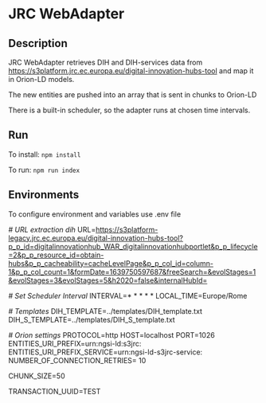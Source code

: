 # JRC WebAdapter

## Description
JRC WebAdapter retrieves DIH and DIH-services data from https://s3platform.jrc.ec.europa.eu/digital-innovation-hubs-tool and map it in Orion-LD models.

The new entities are pushed into an array that is sent in chunks to Orion-LD

There is a built-in scheduler, so the adapter runs at chosen time intervals.

## Run
To install: `npm install`

To run: `npm run index`

## Environments
To configure environment and variables use .env file

*# URL extraction dih*
URL=https://s3platform-legacy.jrc.ec.europa.eu/digital-innovation-hubs-tool?p_p_id=digitalinnovationhub_WAR_digitalinnovationhubportlet&p_p_lifecycle=2&p_p_resource_id=obtain-hubs&p_p_cacheability=cacheLevelPage&p_p_col_id=column-1&p_p_col_count=1&formDate=1639750597687&freeSearch=&evolStages=1&evolStages=3&evolStages=5&h2020=false&internalHubId=

*# Set Scheduler Interval*
INTERVAL=* * * * *
LOCAL_TIME=Europe/Rome

*# Templates*
DIH_TEMPLATE=../templates/DIH_template.txt
DIH_S_TEMPLATE=../templates/DIH_S_template.txt

*# Orion settings*
PROTOCOL=http
HOST=localhost
PORT=1026
ENTITIES_URI_PREFIX=urn:ngsi-ld:s3jrc:
ENTITIES_URI_PREFIX_SERVICE=urn:ngsi-ld-s3jrc-service:
NUMBER_OF_CONNECTION_RETRIES= 10

CHUNK_SIZE=50

TRANSACTION_UUID=TEST